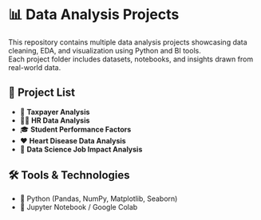 
# 📊 Data Analysis Projects

This repository contains multiple data analysis projects showcasing data cleaning, EDA, and visualization using Python and BI tools.  
Each project folder includes datasets, notebooks, and insights drawn from real-world data.

## 📁 Project List

- 🧾 **Taxpayer Analysis**  
- 👩‍💼 **HR Data Analysis**  
- 🎓 **Student Performance Factors**  
- ❤️ **Heart Disease Data Analysis**  
- 💼 **Data Science Job Impact Analysis**

## 🛠 Tools & Technologies

- 🐍 Python (Pandas, NumPy, Matplotlib, Seaborn)   
- 📒 Jupyter Notebook / Google Colab  

